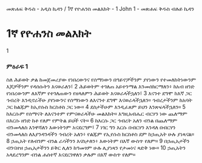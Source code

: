 ﻿
መጽሐፍ ቅዱስ - አዲስ ኪዳን / 1ኛ የዮሐንስ መልእክት - 1 John 1 - መጽሐፍ ቅዱስ ብሉይ ኪዳን
# 1ኛ የዮሐንስ መልእክት
1
### ምዕራፍ 1
 ስለ ሕይወት ቃል ከመጀመሪያው የነበረውንና የሰማነውን በዓይኖቻችንም ያየነውን የተመለከትነውንም እጆቻችንም የዳሰሱትን እናወራለን፤
2  ሕይወትም ተገለጠ አይተንማል እንመሰክርማለን፥ ከአብ ዘንድ የነበረውንም ለእኛም የተገለጠውን የዘላለምን ሕይወት እናወራላችኋለን፤
3  እናንተ ደግሞ ከእኛ ጋር ኅብረት እንዲኖራችሁ ያየነውንና የሰማነውን ለእናንተ ደግሞ እናወራላችኋለን። ኅብረታችንም ከአባት ጋር ከልጁም ከኢየሱስ ክርስቶስ ጋር ነው።
4  ደስታችሁም እንዲፈጸም ይህን እንጽፍላችኋለን።
5  ከእርሱም የሰማናት ለእናንተም የምናወራላችሁ መልእክት። እግዚአብሔር ብርሃን ነው ጨለማም በእርሱ ዘንድ ከቶ የለም የምትል ይህች ናት።
6  ከእርሱ ጋር ኅብረት አለን ብንል በጨለማም ብንመላለስ እንዋሻለን እውነትንም አናደርግም፤
7  ነገር ግን እርሱ በብርሃን እንዳለ በብርሃን ብንመላለስ ለእያንዳንዳችን ኅብረት አለን፥ የልጁም የኢየሱስ ክርስቶስ ደም ከኃጢአት ሁሉ ያነጻናል።
8  ኃጢአት የለብንም ብንል ራሳችንን እናስታለን፥ እውነትም በእኛ ውስጥ የለም።
9  በኃጢአታችን ብንናዘዝ ኃጢአታችንን ይቅር ሊለን ከዓመፃም ሁሉ ሊያነጻን የታመነና ጻድቅ ነው።
10  ኃጢአትን አላደረግንም ብንል ሐሰተኛ እናደርገዋለን ቃሉም በእኛ ውስጥ የለም። 
